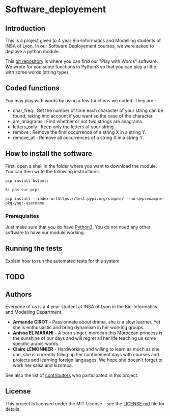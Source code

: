 # Software_deployement

## Introduction
This is a project given to 4 year Bio-Informatics and Modelling students of INSA of Lyon. In our Software Deployement courses, we were asked to deploye a python module.

This [git repository](https://github.com/AnissaE/Software_deployement.git) is where you can find our "Play with Words" software. We wrote for you some functions in Python3 so that you can play a little with some words (string type). 

## Coded functions

You may play with words by using a few functions we coded. They are :
- char_freq : Get the number of time each character of your string can be found, taking into account if you want so the case of the character.
- are_anagrams : Find whether or not two strings are anagrams.
- letters_only : Keep only the letters of your string.
- remove : Remove the first occurrence of a string X in a string Y.
- remove_all : Remove all occurrences of a string X in a string Y.


## How to install the software

First, open a shell in the folder where you want to download the module. You can then write the following instructions:

```
pip install bstools

Si pas sur pip:

pip install --index-urlhttps://test.pypi.org/simple/ --no-depsexample-pkg-your-username
```


### Prerequisites

Just make sure that you do have [Python3](https://www.python.org/downloads/). You do not need any other software to have our module working. 


## Running the tests

Explain how to run the automated tests for this system


## TODO


## Authors

Everyone of us is a 4 year student at INSA of Lyon in the Bio-Informatics and Modelling Department.
* **Armande CIROT** - Passionnate about drama, she is a slow learner. Yet she is enthusiastic and bring dynamism in her working groups.
* **Anissa EL MARAHI** - A born singer, morocan this Moroccan princess is the sunshine of our days and will regret all her life teaching us some specific arabic words.
* **Claire LEMONNIER** - Hardworking and willing to learn as much as she can, she is currently filling up her confinement days with courses and projects and learning foreign languages. We hope she doesn't forget to work her salsa and kizomba.


See also the list of [contributors](https://github.com/your/project/contributors) who participated in this project.

## License

This project is licensed under the MIT License - see the [LICENSE.md](LICENSE.md) file for details
